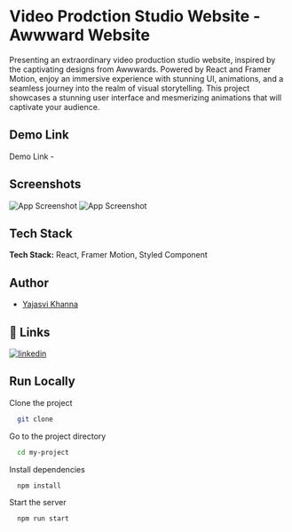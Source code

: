 
# Video Prodction Studio Website - Awwward Website

Presenting an extraordinary video production studio website, inspired by the captivating designs from Awwwards. Powered by React and Framer Motion, enjoy an immersive experience with stunning UI, animations, and a seamless journey into the realm of visual storytelling.
This project showcases a stunning user interface and mesmerizing animations that will captivate your audience.


## Demo Link

Demo Link - 

## Screenshots

![App Screenshot](screenshot1.gif)
![App Screenshot](screenshot2.gif)


## Tech Stack

**Tech Stack:** React, Framer Motion, Styled Component




## Author

- [Yajasvi Khanna](www.linkedin.com/in/yajasvikhanna)


## 🔗 Links

[![linkedin](https://img.shields.io/badge/linkedin-0A66C2?style=for-the-badge&logo=linkedin&logoColor=white)](www.linkedin.com/in/yajasvikhanna)



## Run Locally

Clone the project

```bash
  git clone 
```

Go to the project directory

```bash
  cd my-project
```

Install dependencies

```bash
  npm install
```

Start the server

```bash
  npm run start
```

